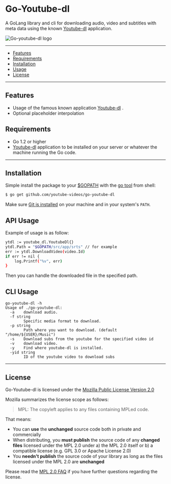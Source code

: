 # Go-Youtube-dl
A GoLang library and cli for downloading audio, video and subtitles with meta data using the known [Youtube-dl](https://rg3.github.io/youtube-dl/) application.

![Go-youtube-dl logo](https://golang.org/doc/gopher/appenginegopher.jpg "Golang Gopher")

---------------------------------------
* [Features](#features)
* [Requirements](#requirements)
* [Installation](#installation)
* [Usage](#usage)
* [License](#license)

---------------------------------------

## Features
* Usage of the famous known application [Youtube-dl](https://rg3.github.io/youtube-dl/) .
* Optional placeholder interpolation

## Requirements
* Go 1.2 or higher
* [Youtube-dl](https://rg3.github.io/youtube-dl/) application to be installed on your server or whatever the machine running the Go code.

---------------------------------------

## Installation
Simple install the package to your [$GOPATH](https://github.com/golang/go/wiki/GOPATH "GOPATH") with the [go tool](https://golang.org/cmd/go/ "go command") from shell:
```bash
$ go get github.com/youtube-videos/go-youtube-dl
```
Make sure [Git is installed](https://git-scm.com/downloads) on your machine and in your system's `PATH`.

## API Usage
Example of usage is as follow:
```bash
ytdl := youtube_dl.YoutubeDl{}
ytdl.Path = "$GOPATH/src/app/srts" // for example
err := ytdl.DownloadVideo(video.Id)
if err != nil {
    log.Printf("%v", err)
}
```
Then you can handle the downloaded file in the specified path.

## CLI Usage
```
go-youtube-dl -h
Usage of ./go-youtube-dl:
  -a    download audio.
  -f string
        Specific media format to download.
  -p string
        Path where you want to download. (default "/home/${USER}/Music")
  -s    Download subs from the youtube for the specified video id
  -v    download video.
  -y    Find where youtube-dl is installed.
  -yid string
        ID of the youtube video to download subs
```
---------------------------------------

## License
Go-Youtube-dl is licensed under the [Mozilla Public License Version 2.0](https://raw.github.com/go-sql-driver/mysql/master/LICENSE)

Mozilla summarizes the license scope as follows:
> MPL: The copyleft applies to any files containing MPLed code.


That means:
* You can **use** the **unchanged** source code both in private and commercially
* When distributing, you **must publish** the source code of any **changed files** licensed under the MPL 2.0 under a) the MPL 2.0 itself or b) a compatible license (e.g. GPL 3.0 or Apache License 2.0)
* You **needn't publish** the source code of your library as long as the files licensed under the MPL 2.0 are **unchanged**

Please read the [MPL 2.0 FAQ](https://www.mozilla.org/en-US/MPL/2.0/FAQ/) if you have further questions regarding the license.

